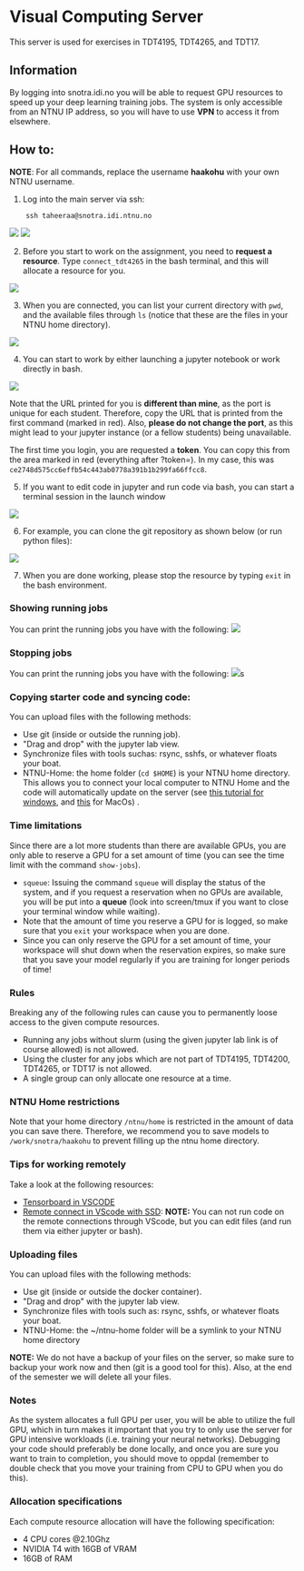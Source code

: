 # Visual Computing Server
This server is used for exercises in TDT4195, TDT4265, and TDT17.


## Information

By logging into snotra.idi.no you will be able to request GPU resources to speed up your deep learning training jobs.
The system is only accessible from an NTNU IP address, so you will have to use **VPN** to access it from elsewhere.

## How to:
**NOTE**: For all commands, replace the username **haakohu** with your own NTNU username.
1. Log into the main server via ssh:
```
    ssh taheeraa@snotra.idi.ntnu.no
```
![](images/ssh.png)
![](images/login.png)

2. Before you start to work on the assignment, you need to **request a resource**. Type `connect_tdt4265` in the bash terminal, and this will allocate a resource for you.

![](images/request.png)

3. When you are connected, you can list your current directory with `pwd`, and the available files through `ls` (notice that these are the files in your NTNU home directory).

![](images/folder_structure.png)


4. You can start to work by either launching a jupyter notebook or work directly in bash.

![](images/start_jupyter.png)

Note that the URL printed for you is **different than mine**, as the port is unique for each student. Therefore, copy the URL that is printed from the first command (marked in red). Also, **please do not change the port**, as this might lead to your jupyter instance (or a fellow students) being unavailable.

The first time you login, you are requested a **token**. You can copy this from the area marked in red (everything after ?token=).
In my case, this was `ce2748d575cc6effb54c443ab0778a391b1b299fa66ffcc8`.


5. If you want to edit code in jupyter and run code via bash, you can start a terminal session in the launch window

![](images/jupyter_launch.png)

6. For example, you can clone the git repository as shown below (or run python files):

![](images/terminal_git_clone.png)



7. When you are done working, please stop the resource by typing `exit` in the bash environment.

### Showing running jobs
You can print the running jobs you have with the following:
![](images/show_jobs.png)

### Stopping jobs
You can print the running jobs you have with the following:
![](images/stop_jobs.png)s

### Copying starter code and syncing code:

You can upload files with the following methods:

- Use git (inside or outside the running job).
- "Drag and drop" with the jupyter lab view.
-  Synchronize files with tools suchas: rsync, sshfs, or whatever floats your boat.
- NTNU-Home: the home folder (`cd $HOME`) is your NTNU home directory. This allows you to connect your local computer to NTNU Home and the code will automatically update on the server (see [this tutorial for windows](https://i.ntnu.no/wiki/-/wiki/English/Connect+to+your+home+directory+via+Windows), and [this](https://i.ntnu.no/wiki/-/wiki/English/Connect+to+your+home+directory+via+Mac+OS+X) for MacOs) .


### Time limitations
Since there are a lot more students than there are available GPUs, you are only able to reserve a GPU for a set amount of time (you can see the time limit with the command `show-jobs`).
-  `squeue`: Issuing the command `squeue` will display the status of the system, and if you request a reservation when no GPUs are available, you will be put into a **queue** (look into screen/tmux if you want to close your terminal window while waiting).
- Note that the amount of time you reserve a GPU for is logged, so make sure that you `exit` your workspace when you are done.
- Since you can only reserve the GPU for a set amount of time, your workspace will shut down when the reservation expires, so make sure that you save your model regularly if you are training for longer periods of time!

### Rules
Breaking any of the following rules can cause you to permanently loose access to the given compute resources.
- Running any jobs without slurm (using the given jupyter lab link is of course allowed) is not allowed.
- Using the cluster for any jobs which are not part of TDT4195, TDT4200, TDT4265, or TDT17 is not allowed.
- A single group can only allocate one resource at a time.


### NTNU Home restrictions
Note that your home directory `/ntnu/home` is restricted in the amount of data you can save there.
Therefore, we recommend you to save models to `/work/snotra/haakohu` to prevent filling up the ntnu home directory.




### Tips for working remotely
Take a look at the following resources:
- [Tensorboard in VSCODE](https://stackoverflow.com/questions/63938552/how-to-run-tensorboard-in-vscode)
- [Remote connect in VScode with SSD](https://marketplace.visualstudio.com/items?itemName=ms-vscode-remote.remote-ssh): **NOTE:** You can not run code on the remote connections through VScode, but you can edit files (and run them via either jupyter or bash).


### Uploading files
You can upload files with the following methods:
- Use git (inside or outside the docker container).
- "Drag and drop" with the jupyter lab view.
- Synchronize files with tools such as: rsync, sshfs, or whatever floats your boat.
- NTNU-Home: the ~/ntnu-home folder will be a symlink to your NTNU home directory


**NOTE:** We do not have a backup of your files on the server, so make sure to backup your work now and then (git is a good tool for this). Also, at the end of the semester we will delete all your files.


### Notes
As the system allocates a full GPU per user, you will be able to utilize the full GPU, which in turn makes it important that you try to only use the server for GPU intensive workloads (i.e. training your neural networks).
Debugging your code should preferably be done locally, and once you are sure you want to train to completion, you should move to oppdal (remember to double check that you move your training from CPU to GPU when you do this).

### Allocation specifications

Each compute resource allocation will have the following specification:

- 4 CPU cores @2.10Ghz
- NVIDIA T4 with 16GB of VRAM
- 16GB of RAM
